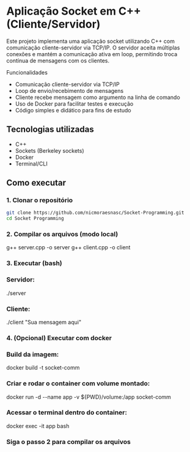 # Aplicação Socket em C++ (Cliente/Servidor)

Este projeto implementa uma aplicação socket utilizando C++ com comunicação cliente-servidor via TCP/IP. O servidor aceita múltiplas conexões e mantém a comunicação ativa em loop, permitindo troca contínua de mensagens com os clientes.

Funcionalidades

- Comunicação cliente-servidor via TCP/IP
- Loop de envio/recebimento de mensagens
- Cliente recebe mensagem como argumento na linha de comando
- Uso de Docker para facilitar testes e execução
- Código simples e didático para fins de estudo

## Tecnologias utilizadas

- C++
- Sockets (Berkeley sockets)
- Docker
- Terminal/CLI

## Como executar

### 1. Clonar o repositório
```bash
git clone https://github.com/nicmoraesnasc/Socket-Programming.git
cd Socket Programming 
```

### 2. Compilar os arquivos (modo local)

g++ server.cpp -o server
g++ client.cpp -o client

### 3. Executar (bash)

### Servidor:
./server

### Cliente:
./client "Sua mensagem aqui"

### 4. (Opcional) Executar com docker

### Build da imagem:
docker build -t socket-comm

### Criar e rodar o container com volume montado:
docker run -d --name app -v ${PWD}/volume:/app socket-comm

### Acessar o terminal dentro do container:
docker exec -it app bash

### Siga o passo 2 para compilar os arquivos
